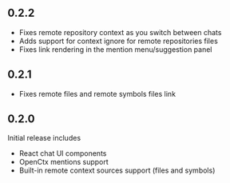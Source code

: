 
## 0.2.2
- Fixes remote repository context as you switch between chats
- Adds support for context ignore for remote repositories files
- Fixes link rendering in the mention menu/suggestion panel

## 0.2.1 

- Fixes remote files and remote symbols files link

## 0.2.0

Initial release includes

- React chat UI components 
- OpenCtx mentions support
- Built-in remote context sources support (files and symbols)
